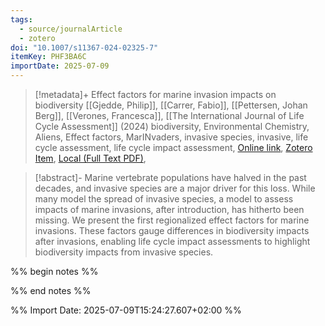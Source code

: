 ```yaml
---
tags:
  - source/journalArticle
  - zotero
doi: "10.1007/s11367-024-02325-7"
itemKey: PHF3BA6C
importDate: 2025-07-09
---
```

>[!metadata]+
> Effect factors for marine invasion impacts on biodiversity
> [[Gjedde, Philip]], [[Carrer, Fabio]], [[Pettersen, Johan Berg]], [[Verones, Francesca]], 
> [[The International Journal of Life Cycle Assessment]] (2024)
> biodiversity, Environmental Chemistry, Aliens, Effect factors, MarINvaders, invasive species, invasive, life cycle assessment, life cycle impact assessment, 
> [Online link](https://doi.org/10.1007/s11367-024-02325-7), [Zotero Item](zotero://select/library/items/PHF3BA6C), [Local (Full Text PDF)](file://C:/Users/aburg/Documents/references/zotero/storage/VN4MPFFH/Gjedde2024_Effectfactors.pdf), 

>[!abstract]-
>Marine vertebrate populations have halved in the past decades, and invasive species are a major driver for this loss. While many model the spread of invasive species, a model to assess impacts of marine invasions, after introduction, has hitherto been missing. We present the first regionalized effect factors for marine invasions. These factors gauge differences in biodiversity impacts after invasions, enabling life cycle impact assessments to highlight biodiversity impacts from invasive species.

%% begin notes %%

%% end notes %%

%% Import Date: 2025-07-09T15:24:27.607+02:00 %%
